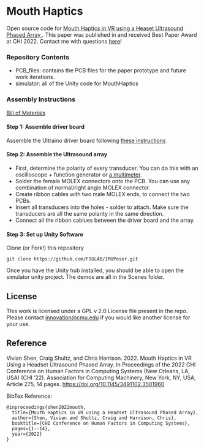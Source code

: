 # Mouth Haptics

Open source code for <a href="https://dl.acm.org/doi/10.1145/3491102.3501960"> Mouth Haptics in VR using a Heaset Ultrasound Phased Array </a>.
This paper was published in and received Best Paper Award at CHI 2022.
Contact me with questions <a href="vivian-shen.com">here</a>!

### Repository Contents
 - PCB\_files: contains the PCB files for the paper prototype and future work iterations.
 - simulator: all of the Unity code for MouthHaptics

### Assembly Instructions

<a href="https://docs.google.com/spreadsheets/d/19ZBoKU5TYJbX7AsaLpiNlDs6BuEZi-PdD4ZHkbttzh4/edit?usp=sharing">Bill of Materials</a>

#### Step 1: Assemble driver board

Assemble the Ultraino driver board following <a href="www.instructables.com/Ultrasonic-Array/">these instructions</a>

#### Step 2: Assemble the Ultrasound array

- First, determine the polarity of every transducer. You can do this with an oscilloscope + function generator or <a href="https://www.youtube.com/watch?v=0HaKv3aJQWA">a multimeter</a>.
- Solder the female MOLEX connectors onto the PCB. You can use any combination of normal/right angle MOLEX connector.
- Create ribbon cables with two male MOLEX ends, to connect the two PCBs.
- Insert all transducers into the holes - solder to attach. Make sure the transducers are all the same polarity in the same direction.
- Connect all the ribbon cablues between the driver board and the array.

#### Step 3: Set up Unity Software

Clone (or Fork!) this repository

``` 
git clone https://github.com/FIGLAB/IMUPoser.git
```
 
Once you have the Unity hub installed, you should be able to open the simulator unity project. The demos are all in the Scenes folder.

## License

This work is licensed under a GPL v 2.0 License file present in the repo. Please contact innovation@cmu.edu if you would like another license for your use.

## Reference

Vivian Shen, Craig Shultz, and Chris Harrison. 2022. Mouth Haptics in VR Using a Headset Ultrasound Phased Array. In Proceedings of the 2022 CHI Conference on Human Factors in Computing Systems (New Orleans, LA, USA) (CHI ’22). Association for Computing Machinery, New York, NY, USA, Article 275, 14 pages. https://doi.org/10.1145/3491102.3501960

BibTex Reference:
```
@inproceedings{shen2022mouth,
  title={Mouth Haptics in VR using a Headset Ultrasound Phased Array},
  author={Shen, Vivian and Shultz, Craig and Harrison, Chris},
  booktitle={CHI Conference on Human Factors in Computing Systems},
  pages={1--14},
  year={2022}
}
```
